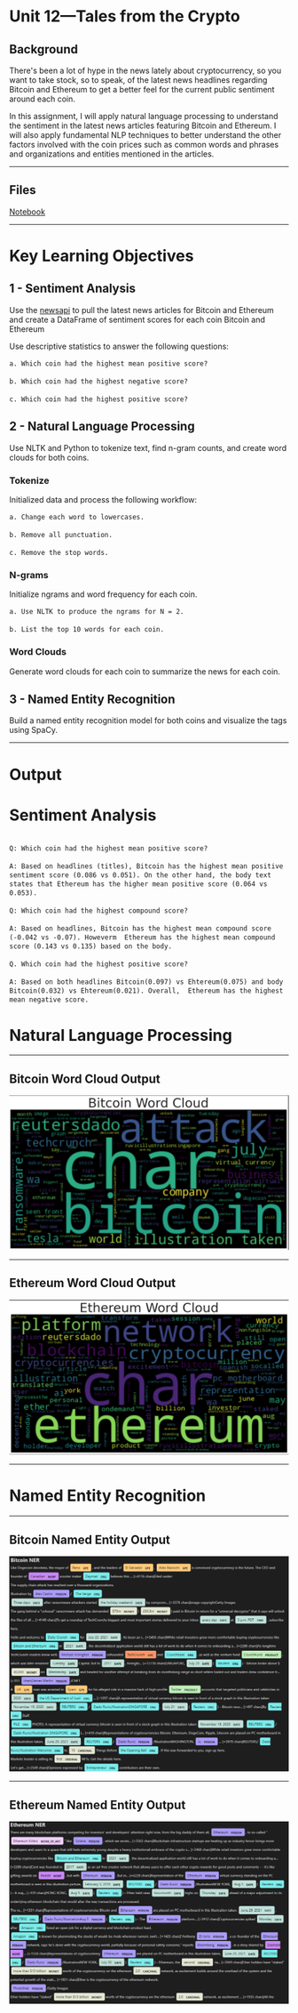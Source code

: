 # Unit 12—Tales from the Crypto

## Background

There's been a lot of hype in the news lately about cryptocurrency, so you want to take stock, so to speak, of the latest news headlines regarding Bitcoin and Ethereum to get a better feel for the current public sentiment around each coin.

In this assignment, I will apply natural language processing to understand the sentiment in the latest news articles featuring Bitcoin and Ethereum. I will also apply fundamental NLP techniques to better understand the other factors involved with the coin prices such as common words and phrases and organizations and entities mentioned in the articles.

---

## Files

[Notebook](NLP/crypto_sentiments.ipynb)

---

# Key Learning Objectives 

## 1 - Sentiment Analysis

Use the [newsapi](https://newsapi.org/) to pull the latest news articles for Bitcoin and Ethereum and create a DataFrame of sentiment scores for each coin Bitcoin and Ethereum 

Use descriptive statistics to answer the following questions:

    a. Which coin had the highest mean positive score?

    b. Which coin had the highest negative score?

    c. Which coin had the highest positive score?

## 2 - Natural Language Processing

Use NLTK and Python to tokenize text, find n-gram counts, and create word clouds for both coins. 

### Tokenize

Initialized data and process the following workflow:

    a. Change each word to lowercases.

    b. Remove all punctuation.

    c. Remove the stop words.


### N-grams

Initialize ngrams and word frequency for each coin.

    a. Use NLTK to produce the ngrams for N = 2.

    b. List the top 10 words for each coin.


### Word Clouds

Generate word clouds for each coin to summarize the news for each coin.


## 3 - Named Entity Recognition

Build a named entity recognition model for both coins and visualize the tags using SpaCy.

--------

# Output 

# Sentiment Analysis

```

Q: Which coin had the highest mean positive score?

A: Based on headlines (titles), Bitcoin has the highest mean positive sentiment score (0.086 vs 0.051). On the other hand, the body text states that Ethereum has the higher mean positive score (0.064 vs 0.053).

Q: Which coin had the highest compound score?

A: Based on headlines, Bitcoin has the highest mean compound score (-0.042 vs -0.07). Howeverm  Ethereum has the highest mean compound score (0.143 vs 0.135) based on the body.

Q. Which coin had the highest positive score?

A: Based on both headlines Bitcoin(0.097) vs Ehtereum(0.075) and body Bitcoin(0.032) vs Ehtereum(0.021). Overall,  Ethereum has the highest mean negative score.

```

# Natural Language Processing 
----
## Bitcoin Word Cloud Output

![Bitcoin](Images/btc_wcloud.png)

----
## Ethereum Word Cloud Output

![Ethereum](Images/eth_wcloud.png)

-----
# Named Entity Recognition 

-----
## Bitcoin Named Entity Output

![Bitcoin](Images/btc_ner.png)

-----
## Ethereum Named Entity Output

![Ethereum](Images/eth_ner.png)